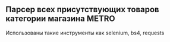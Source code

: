 Парсер всех присутствующих товаров категории магазина METRO
--------

Использованы такие инструменты как selenium, bs4, requests